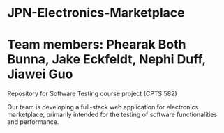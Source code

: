 # JPN-Electronics-Marketplace
# Team members: Phearak Both Bunna, Jake Eckfeldt, Nephi Duff, Jiawei Guo

Repository for Software Testing course project (CPTS 582)

Our team is developing a full-stack web application for electronics marketplace, primarily intended for the testing of software functionalities and performance.

